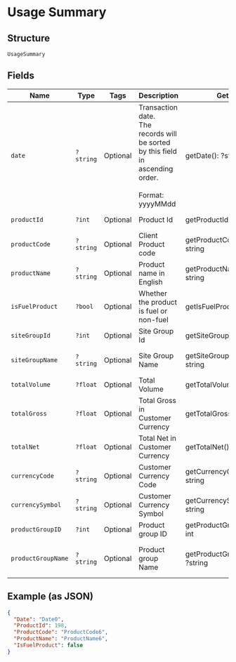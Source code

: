 
# Usage Summary

## Structure

`UsageSummary`

## Fields

| Name | Type | Tags | Description | Getter | Setter |
|  --- | --- | --- | --- | --- | --- |
| `date` | `?string` | Optional | Transaction date.<br>The records will be sorted by this field in ascending order.<br><br>Format: yyyyMMdd | getDate(): ?string | setDate(?string date): void |
| `productId` | `?int` | Optional | Product Id | getProductId(): ?int | setProductId(?int productId): void |
| `productCode` | `?string` | Optional | Client Product code | getProductCode(): ?string | setProductCode(?string productCode): void |
| `productName` | `?string` | Optional | Product name in English | getProductName(): ?string | setProductName(?string productName): void |
| `isFuelProduct` | `?bool` | Optional | Whether the product is fuel or non-fuel | getIsFuelProduct(): ?bool | setIsFuelProduct(?bool isFuelProduct): void |
| `siteGroupId` | `?int` | Optional | Site Group Id | getSiteGroupId(): ?int | setSiteGroupId(?int siteGroupId): void |
| `siteGroupName` | `?string` | Optional | Site Group Name | getSiteGroupName(): ?string | setSiteGroupName(?string siteGroupName): void |
| `totalVolume` | `?float` | Optional | Total Volume | getTotalVolume(): ?float | setTotalVolume(?float totalVolume): void |
| `totalGross` | `?float` | Optional | Total Gross in Customer Currency | getTotalGross(): ?float | setTotalGross(?float totalGross): void |
| `totalNet` | `?float` | Optional | Total Net in Customer Currency | getTotalNet(): ?float | setTotalNet(?float totalNet): void |
| `currencyCode` | `?string` | Optional | Customer Currency Code | getCurrencyCode(): ?string | setCurrencyCode(?string currencyCode): void |
| `currencySymbol` | `?string` | Optional | Customer Currency Symbol | getCurrencySymbol(): ?string | setCurrencySymbol(?string currencySymbol): void |
| `productGroupID` | `?int` | Optional | Product group ID | getProductGroupID(): ?int | setProductGroupID(?int productGroupID): void |
| `productGroupName` | `?string` | Optional | Product group Name | getProductGroupName(): ?string | setProductGroupName(?string productGroupName): void |

## Example (as JSON)

```json
{
  "Date": "Date0",
  "ProductId": 198,
  "ProductCode": "ProductCode6",
  "ProductName": "ProductName6",
  "IsFuelProduct": false
}
```

